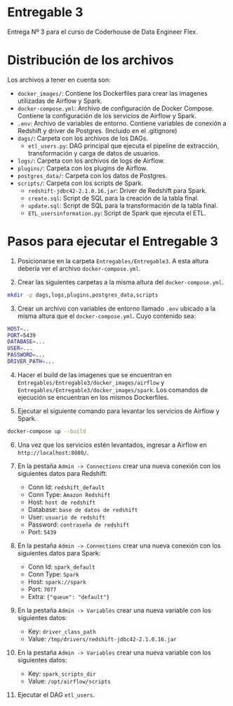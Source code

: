 # Entregable 3
Entrega Nº 3 para el curso de Coderhouse de Data Engineer Flex.

# Distribución de los archivos
Los archivos a tener en cuenta son:
* `docker_images/`: Contiene los Dockerfiles para crear las imagenes utilizadas de Airflow y Spark.
* `docker-compose.yml`: Archivo de configuración de Docker Compose. Contiene la configuración de los servicios de Airflow y Spark.
* `.env`: Archivo de variables de entorno. Contiene variables de conexión a Redshift y driver de Postgres. (Incluido en el .gitignore)
* `dags/`: Carpeta con los archivos de los DAGs.
    * `etl_users.py`: DAG principal que ejecuta el pipeline de extracción, transformación y carga de datos de usuarios.
* `logs/`: Carpeta con los archivos de logs de Airflow.
* `plugins/`: Carpeta con los plugins de Airflow.
* `postgres_data/`: Carpeta con los datos de Postgres.
* `scripts/`: Carpeta con los scripts de Spark.
    * `redshift-jdbc42-2.1.0.16.jar`: Driver de Redshift para Spark.
    * `create.sql`: Script de SQL para la creación de la tabla final.
    * `update.sql`: Script de SQL para la transformación de la tabla final.
    * `ETL_usersinformation.py`: Script de Spark que ejecuta el ETL.

# Pasos para ejecutar el Entregable 3
1. Posicionarse en la carpeta `Entregables/Entregable3`. A esta altura debería ver el archivo `docker-compose.yml`.

2. Crear las siguientes carpetas a la misma altura del `docker-compose.yml`.
```bash
mkdir -p dags,logs,plugins,postgres_data,scripts
```

3. Crear un archivo con variables de entorno llamado `.env` ubicado a la misma altura que el `docker-compose.yml`. Cuyo contenido sea:
```bash
HOST=..
PORT=5439
DATABASE=...
USER=...
PASSWORD=...
DRIVER_PATH=...
```

4. Hacer el build de las imagenes que se encuentran en `Entregables/Entregable3/docker_images/airflow` y `Entregables/Entregable3/docker_images/spark`. Los comandos de ejecución se 
encuentran en los mismos Dockerfiles.

5. Ejecutar el siguiente comando para levantar los servicios de Airflow y Spark.
```bash
docker-compose up --build
```
6. Una vez que los servicios estén levantados, ingresar a Airflow en `http://localhost:8080/`.

7. En la pestaña `Admin -> Connections` crear una nueva conexión con los siguientes datos para Redshift:
    * Conn Id: `redshift_default`
    * Conn Type: `Amazon Redshift`
    * Host: `host de redshift`
    * Database: `base de datos de redshift`
    * User: `usuario de redshift`
    * Password: `contraseña de redshift`
    * Port: `5439`

8. En la pestaña `Admin -> Connections` crear una nueva conexión con los siguientes datos para Spark:
    * Conn Id: `spark_default`
    * Conn Type: `Spark`
    * Host: `spark://spark`
    * Port: `7077`
    * Extra: `{"queue": "default"}`

9. En la pestaña `Admin -> Variables` crear una nueva variable con los siguientes datos:
    * Key: `driver_class_path`
    * Value: `/tmp/drivers/redshift-jdbc42-2.1.0.16.jar`

10. En la pestaña `Admin -> Variables` crear una nueva variable con los siguientes datos:
    * Key: `spark_scripts_dir`
    * Value: `/opt/airflow/scripts`

11. Ejecutar el DAG `etl_users`.
